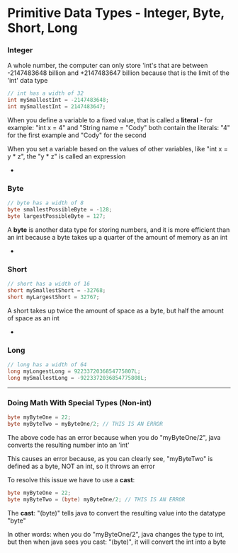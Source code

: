 # Primitive Data Types - Integer, Byte, Short, Long

### Integer

A whole number, the computer can only store 'int's that are between -2147483648 billion and +2147483647 billion because that is the limit of the 'int' data type

```java
// int has a width of 32
int mySmallestInt = -2147483648;
int mySmallestInt = 2147483647;
```

When you define a variable to a fixed value, that is called a **literal** - for example: "int x = 4" and "String name = "Cody" both contain the literals: "4" for the first example and "Cody" for the second

When you set a variable based on the values of other variables, like "int x = y * z", the "y * z" is called an expression

-

### Byte

```java
// byte has a width of 8
byte smallestPossibleByte = -128;
byte largestPossibleByte = 127;
```

A **byte** is another data type for storing numbers, and it is more efficient than an int because a byte takes up a quarter of the amount of memory as an int

-

### Short

```java
// short has a width of 16
short mySmallestShort = -32768;
short myLargestShort = 32767;
```

A short takes up twice the amount of space as a byte, but half the amount of space as an int

-

### Long

```java
// long has a width of 64
long myLongestLong = 9223372036854775807L;
long mySmallestLong = -9223372036854775808L;
```

***

### Doing Math With Special Types (Non-int)

```java
byte myByteOne = 22;
byte myByteTwo = myByteOne/2; // THIS IS AN ERROR
```

The above code has an error because when you do "myByteOne/2", java converts the resulting number into an 'int'

This causes an error because, as you can clearly see, "myByteTwo" is defined as a byte, NOT an int, so it throws an error

To resolve this issue we have to use a **cast**:

```java
byte myByteOne = 22;
byte myByteTwo = (byte) myByteOne/2; // THIS IS AN ERROR
```

The **cast**: "(byte)" tells java to convert the resulting value into the datatype "byte"

In other words: when you do "myByteOne/2", java changes the type to int, but then when java sees you cast: "(byte)", it will convert the int into a byte
